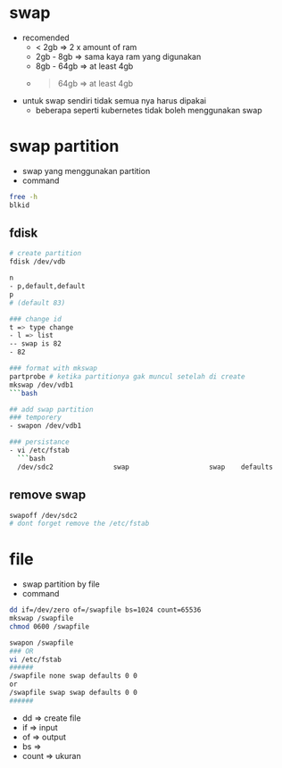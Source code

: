 # swap
- recomended
    - < 2gb => 2 x amount of ram
    - 2gb - 8gb => sama kaya ram yang digunakan
    - 8gb - 64gb => at least 4gb
    - > 64gb => at least 4gb
- untuk swap sendiri tidak semua nya harus dipakai
    - beberapa seperti kubernetes tidak boleh menggunakan swap

# swap partition
- swap yang menggunakan partition
- command
```bash
free -h
blkid
```

## fdisk
```bash
# create partition
fdisk /dev/vdb

n
- p,default,default
p
# (default 83)

### change id 
t => type change
- l => list
-- swap is 82
- 82

### format with mkswap
partprobe # ketika partitionya gak muncul setelah di create
mkswap /dev/vdb1
```bash

## add swap partition
### temporery
- swapon /dev/vdb1

### persistance
- vi /etc/fstab
  ```bash
  /dev/sdc2               swap                    swap    defaults        0 0
  ```

## remove swap
```bash
swapoff /dev/sdc2
# dont forget remove the /etc/fstab
```

# file
- swap partition by file
- command
```bash
dd if=/dev/zero of=/swapfile bs=1024 count=65536
mkswap /swapfile
chmod 0600 /swapfile

swapon /swapfile
### OR
vi /etc/fstab
######
/swapfile none swap defaults 0 0
or
/swapfile swap swap defaults 0 0
######
```

- dd => create file
- if => input
- of => output
- bs =>
- count => ukuran